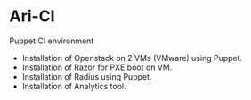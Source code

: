 Ari-CI
======

Puppet CI environment

- Installation of Openstack on 2 VMs (VMware) using Puppet.
- Installation of Razor for PXE boot on VM.
- Installation of Radius using Puppet.
- Installation of Analytics tool.
